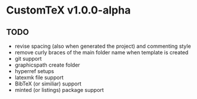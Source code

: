 # CustomTeX v1.0.0-alpha

## TODO
- revise spacing (also when generated the project) and commenting style
- remove curly braces of the main folder name when template is created
- git support
- graphicspath create folder
- hyperref setups
- latexmk file support
- BibTeX (or similiar) support
- minted (or listings) package support
